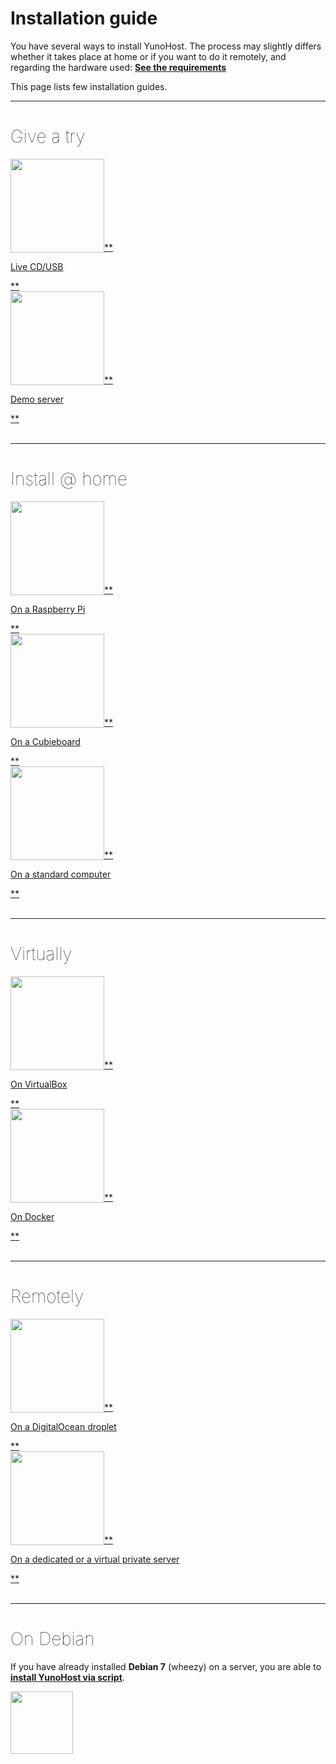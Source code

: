 # Installation guide

You have several ways to install YunoHost. The process may slightly differs whether it takes place at home or if you want to do it remotely, and regarding the hardware used: **[See the requirements](/hardware)**

This page lists few installation guides.

---

<h1 style="font-weight: 100">Give a try</h1>

<div class="row">

<div class="col col-md-3 text-center">
<a href="/try_at_home"><img src="https://yunohost.org/images/usb_key.png" height=150 style="vertical-align:bottom">**<p>Live CD/USB</p>**</a>
</div>

<div class="col col-md-3 text-center">
<a href="/try"><img height=150 src="https://yunohost.org/logo.png" style="vertical-align:bottom">**<p>Demo server</p>**</a>
</div>


</div>

<br>

---

<h1 style="font-weight: 100">Install @ home</h1>

<div class="row">

<div class="col col-md-3 text-center">
<a href="/install_on_raspberry"><img src="https://yunohost.org/images/Raspberry_Pi_-_Model_A.jpg" height=150 style="vertical-align:bottom">**<p>On a Raspberry Pi</p>**</a>
</div>

<div class="col col-md-3 text-center">
<a href="/install_on_cubieboard"><img src="https://yunohost.org/images/cubieboard2.png" height=150 style="vertical-align:bottom">**<p>On a Cubieboard</p>**</a>
</div>

<div class="col col-md-3 text-center">
<a href="/install_iso"><img src="https://yunohost.org/images/laptop.png" height=150 style="vertical-align:bottom">**<p>On a standard computer</p>**</a>
</div>

</div>

<br>

---

<h1 style="font-weight: 100">Virtually</h1>

<div class="row">

<div class="col col-md-3 text-center">
<a href="/install_on_virtualbox"><img src="https://yunohost.org/images/virtualbox.png" height=150 style="vertical-align:bottom">**<p>On VirtualBox</p>**</a>
</div>


<div class="col col-md-3 text-center">
<a href="/docker"><img src="https://yunohost.org/images/docker.png" height=150 style="vertical-align:bottom">**<p>On Docker</p>**</a>
</div>

</div>

<br>

---

<h1 style="font-weight: 100">Remotely</h1>

<div class="row">

<div class="col col-md-3 text-center">
<a href="/install_on_digitalocean"><img src="https://yunohost.org/images/digitalocean.png" height=150 style="vertical-align:bottom">**<p>On a DigitalOcean droplet</p>**</a>
</div>

<div class="col col-md-3 text-center">
<a href="/install_on_dedicated_server"><img src="https://yunohost.org/images/vps.png" height=150 style="vertical-align:bottom">**<p>On a dedicated or a virtual private server</p>**</a>
</div>

</div>

<br>

---

<h1 style="font-weight: 100">On Debian</h1>

If you have already installed **Debian 7** (wheezy) on a server, you are able to **[install YunoHost via script](/install_on_debian)**.

<a href="/install_on_debian"><img width=100 src="https://yunohost.org/images/debian-logo.png"></a>

